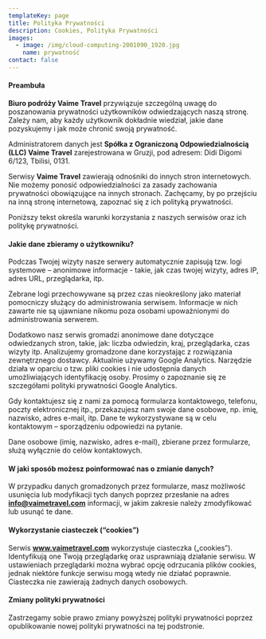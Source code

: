 ```yaml
---
templateKey: page
title: Polityka Prywatności
description: Cookies, Polityka Prywatności
images:
  - image: /img/cloud-computing-2001090_1920.jpg
    name: prywatność
contact: false
---
```

#### Preambuła

**Biuro podróży Vaime Travel** przywiązuje szczególną uwagę do poszanowania prywatności użytkowników odwiedzających naszą stronę. Zależy nam, aby każdy użytkownik dokładnie wiedział, jakie dane pozyskujemy i jak może chronić swoją prywatność.

Administratorem danych jest **Spółka z Ograniczoną Odpowiedzialnością (LLC) Vaime Travel** zarejestrowana w Gruzji, pod adresem: Didi Digomi 6/123, Tbilisi, 0131.

Serwisy **Vaime Travel** zawierają odnośniki do innych stron internetowych. Nie możemy ponosić odpowiedzialności za zasady zachowania prywatności obowiązujące na innych stronach. Zachęcamy, by po przejściu na inną stronę internetową, zapoznać się z ich polityką prywatności.

Poniższy tekst określa warunki korzystania z naszych serwisów oraz ich politykę prywatności.

#### Jakie dane zbieramy o użytkowniku?

Podczas Twojej wizyty nasze serwery automatycznie zapisują tzw. logi systemowe – anonimowe informacje - takie, jak czas twojej wizyty, adres IP, adres URL, przeglądarka, itp.

Zebrane logi przechowywane są przez czas nieokreślony jako materiał pomocniczy służący do administrowania serwisem. Informacje w nich zawarte nie są ujawniane nikomu poza osobami upoważnionymi do administrowania serwerem.

Dodatkowo nasz serwis gromadzi anonimowe dane dotyczące odwiedzanych stron, takie, jak: liczba odwiedzin, kraj, przeglądarka, czas wizyty itp. Analizujemy gromadzone dane korzystając z rozwiązania zewnętrznego dostawcy. Aktualnie używamy Google Analytics. Narzędzie działa w oparciu o tzw. pliki cookies i nie udostępnia danych umożliwiających identyfikację osoby. Prosimy o zapoznanie się ze szczegółami polityki prywatności Google Analytics. 

Gdy kontaktujesz się z nami za pomocą formularza kontaktowego, telefonu, poczty elektronicznej itp., przekazujesz nam swoje dane osobowe, np. imię, nazwisko, adres e-mail, itp. Dane te wykorzystywane są w celu kontaktowym – sporządzeniu odpowiedzi na pytanie.

Dane osobowe (imię, nazwisko, adres e-mail), zbierane przez formularze, służą wyłącznie do celów kontaktowych.

#### W jaki sposób możesz poinformować nas o zmianie danych?

W przypadku danych gromadzonych przez formularze, masz możliwość usunięcia lub modyfikacji tych danych poprzez przesłanie na adres **info@vaimetravel.com** informacji, w jakim zakresie należy zmodyfikować lub usunąć te dane.

#### Wykorzystanie ciasteczek (“cookies”)

Serwis **www.vaimetravel.com** wykorzystuje ciasteczka („cookies”). Identyfikują one Twoją przeglądarkę oraz usprawniają działanie serwisu. W ustawieniach przeglądarki można wybrać opcję odrzucania plików cookies, jednak niektóre funkcje serwisu mogą wtedy nie działać poprawnie. Ciasteczka nie zawierają żadnych danych osobowych.

#### Zmiany polityki prywatności

Zastrzegamy sobie prawo zmiany powyższej polityki prywatności poprzez opublikowanie nowej polityki prywatności na tej podstronie.